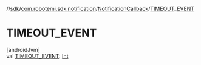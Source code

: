 //[sdk](../../../index.md)/[com.robotemi.sdk.notification](../index.md)/[NotificationCallback](index.md)/[TIMEOUT_EVENT](-t-i-m-e-o-u-t_-e-v-e-n-t.md)

# TIMEOUT_EVENT

[androidJvm]\
val [TIMEOUT_EVENT](-t-i-m-e-o-u-t_-e-v-e-n-t.md): [Int](https://kotlinlang.org/api/latest/jvm/stdlib/kotlin/-int/index.html)
